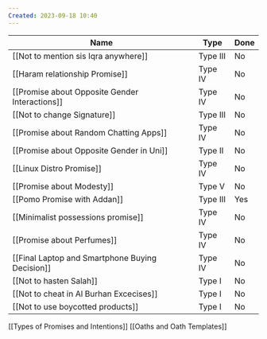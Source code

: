 ```yaml
---
Created: 2023-09-18 10:40
---
```


| Name                                            | Type     | Done |
| ----------------------------------------------- | -------- | ---- |
| [[Not to mention sis Iqra anywhere]]            | Type III | No   |
| [[Haram relationship Promise]]                  | Type IV  | No   |
| [[Promise about Opposite Gender Interactions]]  | Type IV  | No   |
| [[Not to change Signature]]                     | Type III | No   |
| [[Promise about Random Chatting Apps]]          | Type IV  | No   |
| [[Promise about Opposite Gender in Uni]]        | Type II  | No   |
| [[Linux Distro Promise]]                        | Type IV  | No   |
| [[Promise about Modesty]]                       | Type V   | No   |
| [[Pomo Promise with Addan]]                     | Type III | Yes  |
| [[Minimalist possessions promise]]              | Type IV  | No   |
| [[Promise about Perfumes]]                      | Type IV  | No   |
| [[Final Laptop and Smartphone Buying Decision]] | Type IV  | No   |
| [[Not to hasten Salah]]                         | Type I   | No   |
| [[Not to cheat in Al Burhan Excecises]]         | Type I   | No   |
| [[Not to use boycotted products]]               | Type I   | No   |

[[Types of Promises and Intentions]]
[[Oaths and Oath Templates]]